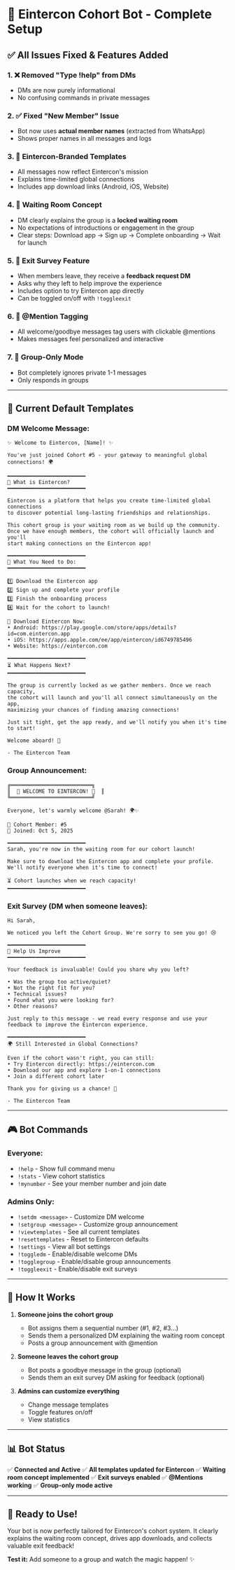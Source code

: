 # 🎉 Eintercon Cohort Bot - Complete Setup

## ✅ All Issues Fixed & Features Added

### 1. ❌ **Removed "Type !help" from DMs**
- DMs are now purely informational
- No confusing commands in private messages

### 2. ✅ **Fixed "New Member" Issue**  
- Bot now uses **actual member names** (extracted from WhatsApp)
- Shows proper names in all messages and logs

### 3. 🎨 **Eintercon-Branded Templates**
- All messages now reflect Eintercon's mission
- Explains time-limited global connections
- Includes app download links (Android, iOS, Website)

### 4. 🚪 **Waiting Room Concept**
- DM clearly explains the group is a **locked waiting room**
- No expectations of introductions or engagement in the group
- Clear steps: Download app → Sign up → Complete onboarding → Wait for launch

### 5. 📝 **Exit Survey Feature**
- When members leave, they receive a **feedback request DM**
- Asks why they left to help improve the experience
- Includes option to try Eintercon app directly
- Can be toggled on/off with `!toggleexit`

### 6. 📱 **@Mention Tagging**
- All welcome/goodbye messages tag users with clickable @mentions
- Makes messages feel personalized and interactive

### 7. 🚫 **Group-Only Mode**
- Bot completely ignores private 1-1 messages
- Only responds in groups

---

## 📝 Current Default Templates

### **DM Welcome Message:**
```
✨ Welcome to Eintercon, [Name]! ✨

You've just joined Cohort #5 - your gateway to meaningful global connections! 🌍

━━━━━━━━━━━━━━━━━━━━━━━━━
🌟 What is Eintercon?
━━━━━━━━━━━━━━━━━━━━━━━━━

Eintercon is a platform that helps you create time-limited global connections 
to discover potential long-lasting friendships and relationships. 

This cohort group is your waiting room as we build up the community. 
Once we have enough members, the cohort will officially launch and you'll 
start making connections on the Eintercon app!

━━━━━━━━━━━━━━━━━━━━━━━━━
🚀 What You Need to Do:
━━━━━━━━━━━━━━━━━━━━━━━━━

1️⃣ Download the Eintercon app
2️⃣ Sign up and complete your profile
3️⃣ Finish the onboarding process
4️⃣ Wait for the cohort to launch!

📱 Download Eintercon Now:
• Android: https://play.google.com/store/apps/details?id=com.eintercon.app
• iOS: https://apps.apple.com/ee/app/eintercon/id6749785496
• Website: https://eintercon.com

━━━━━━━━━━━━━━━━━━━━━━━━━
⏳ What Happens Next?
━━━━━━━━━━━━━━━━━━━━━━━━━

The group is currently locked as we gather members. Once we reach capacity, 
the cohort will launch and you'll all connect simultaneously on the app, 
maximizing your chances of finding amazing connections!

Just sit tight, get the app ready, and we'll notify you when it's time to start! 

Welcome aboard! 💙

- The Eintercon Team
```

### **Group Announcement:**
```
╔══════════════════════════╗
║  🎊 WELCOME TO EINTERCON! 🎊  ║
╚══════════════════════════╝

Everyone, let's warmly welcome @Sarah! 🌍✨

🎯 Cohort Member: #5
📅 Joined: Oct 5, 2025

━━━━━━━━━━━━━━━━━━━━━━━━━
Sarah, you're now in the waiting room for our cohort launch! 

Make sure to download the Eintercon app and complete your profile. 
We'll notify everyone when it's time to connect! 

⏳ Cohort launches when we reach capacity!
━━━━━━━━━━━━━━━━━━━━━━━━━
```

### **Exit Survey (DM when someone leaves):**
```
Hi Sarah,

We noticed you left the Cohort Group. We're sorry to see you go! 😢

━━━━━━━━━━━━━━━━━━━━━━━━━
📝 Help Us Improve
━━━━━━━━━━━━━━━━━━━━━━━━━

Your feedback is invaluable! Could you share why you left?

• Was the group too active/quiet?
• Not the right fit for you?
• Technical issues?
• Found what you were looking for?
• Other reasons?

Just reply to this message - we read every response and use your 
feedback to improve the Eintercon experience.

━━━━━━━━━━━━━━━━━━━━━━━━━
🌍 Still Interested in Global Connections?

Even if the cohort wasn't right, you can still:
• Try Eintercon directly: https://eintercon.com
• Download our app and explore 1-on-1 connections
• Join a different cohort later

Thank you for giving us a chance! 💙

- The Eintercon Team
```

---

## 🎮 Bot Commands

### **Everyone:**
- `!help` - Show full command menu
- `!stats` - View cohort statistics
- `!mynumber` - See your member number and join date

### **Admins Only:**
- `!setdm <message>` - Customize DM welcome
- `!setgroup <message>` - Customize group announcement
- `!viewtemplates` - See all current templates
- `!resettemplates` - Reset to Eintercon defaults
- `!settings` - View all bot settings
- `!toggledm` - Enable/disable welcome DMs
- `!togglegroup` - Enable/disable group announcements
- `!toggleexit` - Enable/disable exit surveys

---

## 🎯 How It Works

1. **Someone joins the cohort group**
   - Bot assigns them a sequential number (#1, #2, #3...)
   - Sends them a personalized DM explaining the waiting room concept
   - Posts a group announcement with @mention

2. **Someone leaves the cohort group**
   - Bot posts a goodbye message in the group (optional)
   - Sends them an exit survey DM asking for feedback (optional)

3. **Admins can customize everything**
   - Change message templates
   - Toggle features on/off
   - View statistics

---

## 📊 Bot Status

✅ **Connected and Active**
✅ **All templates updated for Eintercon**
✅ **Waiting room concept implemented**
✅ **Exit surveys enabled**
✅ **@Mentions working**
✅ **Group-only mode active**

---

## 🚀 Ready to Use!

Your bot is now perfectly tailored for Eintercon's cohort system. It clearly explains the waiting room concept, drives app downloads, and collects valuable exit feedback!

**Test it:** Add someone to a group and watch the magic happen! ✨
